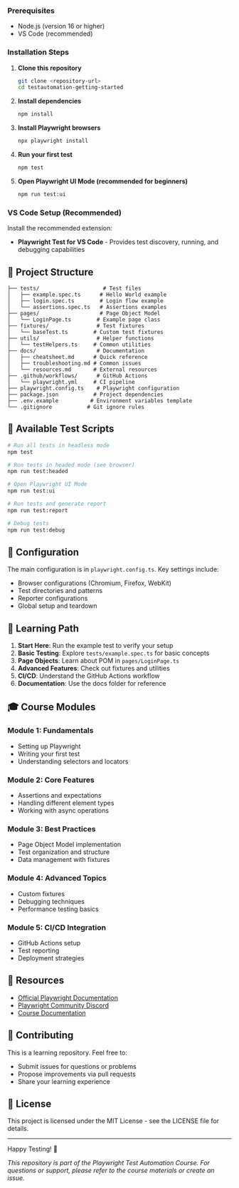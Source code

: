 
### Prerequisites
- Node.js (version 16 or higher)
- VS Code (recommended)

### Installation Steps

1. **Clone this repository**
   ```bash
   git clone <repository-url>
   cd testautomation-getting-started
   ```

2. **Install dependencies**
   ```bash
   npm install
   ```

3. **Install Playwright browsers**
   ```bash
   npx playwright install
   ```

4. **Run your first test**
   ```bash
   npm test
   ```

5. **Open Playwright UI Mode (recommended for beginners)**
   ```bash
   npm run test:ui
   ```

### VS Code Setup (Recommended)

Install the recommended extension:
- **Playwright Test for VS Code** - Provides test discovery, running, and debugging capabilities

## 📁 Project Structure

```
├── tests/                    # Test files
│   ├── example.spec.ts      # Hello World example
│   ├── login.spec.ts        # Login flow example
│   └── assertions.spec.ts   # Assertions examples
├── pages/                   # Page Object Model
│   └── LoginPage.ts        # Example page class
├── fixtures/               # Test fixtures
│   └── baseTest.ts        # Custom test fixtures
├── utils/                  # Helper functions
│   └── testHelpers.ts     # Common utilities
├── docs/                   # Documentation
│   ├── cheatsheet.md      # Quick reference
│   ├── troubleshooting.md # Common issues
│   └── resources.md       # External resources
├── .github/workflows/      # GitHub Actions
│   └── playwright.yml     # CI pipeline
├── playwright.config.ts    # Playwright configuration
├── package.json           # Project dependencies
├── .env.example          # Environment variables template
└── .gitignore           # Git ignore rules
```

## 🧪 Available Test Scripts

```bash
# Run all tests in headless mode
npm test

# Run tests in headed mode (see browser)
npm run test:headed

# Open Playwright UI Mode
npm run test:ui

# Run tests and generate report
npm run test:report

# Debug tests
npm run test:debug
```

## 🔧 Configuration

The main configuration is in `playwright.config.ts`. Key settings include:
- Browser configurations (Chromium, Firefox, WebKit)
- Test directories and patterns
- Reporter configurations
- Global setup and teardown

## 📖 Learning Path

1. **Start Here**: Run the example test to verify your setup
2. **Basic Testing**: Explore `tests/example.spec.ts` for basic concepts
3. **Page Objects**: Learn about POM in `pages/LoginPage.ts`
4. **Advanced Features**: Check out fixtures and utilities
5. **CI/CD**: Understand the GitHub Actions workflow
6. **Documentation**: Use the docs folder for reference

## 🎓 Course Modules

### Module 1: Fundamentals
- Setting up Playwright
- Writing your first test
- Understanding selectors and locators

### Module 2: Core Features
- Assertions and expectations
- Handling different element types
- Working with async operations

### Module 3: Best Practices
- Page Object Model implementation
- Test organization and structure
- Data management with fixtures

### Module 4: Advanced Topics
- Custom fixtures
- Debugging techniques
- Performance testing basics

### Module 5: CI/CD Integration
- GitHub Actions setup
- Test reporting
- Deployment strategies

## 🔗 Resources

- [Official Playwright Documentation](https://playwright.dev/)
- [Playwright Community Discord](https://discord.com/invite/playwright-807756831384403968)
- [Course Documentation](./docs/)

## 🤝 Contributing

This is a learning repository. Feel free to:
- Submit issues for questions or problems
- Propose improvements via pull requests
- Share your learning experience

## 📜 License

This project is licensed under the MIT License - see the LICENSE file for details.

---

Happy Testing! 🚀

*This repository is part of the Playwright Test Automation Course. For questions or support, please refer to the course materials or create an issue.*